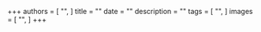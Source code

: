+++
authors = [
    "",
]
title = ""
date = ""
description = ""
tags = [
    "",
]
images = [
    "",
]
+++
